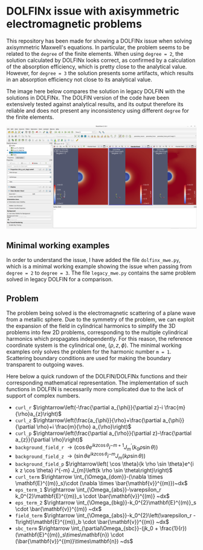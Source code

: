 # DOLFINx issue with axisymmetric electromagnetic problems

This repository has been made for showing a DOLFINx issue when solving
axisymmetric Maxwell's equations. In particular, the problem seems to be related
to the `degree` of the finite elements. When using `degree = 2`, the solution
calculated by DOLFINx looks correct, as confirmed by a calculation of the
absorption efficiency, which is pretty close to the analytical value. However,
for `degree = 3` the solution presents some artifacts, which results in
an absorption efficiency not close to its analytical value.  

The image here below compares the solution in legacy DOLFIN with
the solutions in DOLFINx. The DOLFIN version of the code have been
extensively tested against analytical results, and its output therefore its
reliable and does not present any inconsistency using different `degree` for
the finite elements.

![image](comparison.png)

## Minimal working examples

In order to understand the issue, I have added the file `dolfinx_mwe.py`, which
is a minimal working example showing the issue when passing from `degree = 2` to
`degree = 3`. The file `legacy_mwe.py` contains the same problem solved in
legacy DOLFIN for a comparison.

## Problem

The problem being solved is the electromagnetic scattering of a plane wave
from a metallic sphere. Due to the symmetry of the problem,
we can exploit the expansion of the field in cylindrical harmonics to simplify
the 3D problems into few 2D problems, corresponding to the multiple cylindrical
harmonics which propagates independently. For this reason,
the reference coordinate system is the cylindrical one, $(\rho, z, \phi)$.
The minimal working examples only solves the problem for the harmonic number `m = 1`.
Scattering boundary conditions are used for making the boundary transparent to
outgoing waves.

Here below a quick rundown of the DOLFIN/DOLFINx functions and their corresponding
mathematical representation. The implementation of such functions in DOLFIN is
necessarily more complicated due to the lack of support of complex numbers.


- `curl_r` $\rightarrow\left(-\frac{\partial a_{\phi}}{\partial z}-i \frac{m}{\rho}a_{z}\right)$
- `curl_z` $\rightarrow\left(\frac{a_{\phi}}{\rho}+\frac{\partial a_{\phi}}{\partial \rho}+i \frac{m}{\rho} a_{\rho}\right)$
- `curl_p` $\rightarrow\left(\frac{\partial a_{\rho}}{\partial z}-\frac{\partial a_{z}}{\partial \rho}\right)$
- `background_field_r` $\rightarrow\left(\cos \theta e^{i k z \cos \theta} i^{-m+1} J_{m}^{\prime}\left(k_{0} \rho \sin\theta\right)\right)$
- `background_field_z` $\rightarrow\left( \sin \theta e^{i k z \cos \theta}i^{-m} J_{m}\left(k \rho \sin \theta\right)\right)$
- `background_field_p` $\rightarrow\left( \cos \theta}{k \rho \sin \theta}e^{i k z \cos \theta} i^{-m} J_{m}\left(k \rho \sin \theta\right)\right)$
- `curl_term` $\rightarrow \int_{\Omega_{dom}}-(\nabla \times \mathbf{E}^{(m)}_s)\cdot (\nabla \times \bar{\mathbf{v}}^{(m)})~dx$
- `eps_term_1` $\rightarrow \int_{\Omega_{abs}}-\varepsilon_r k_0^{2}\mathbf{E}^{(m)}_s \cdot \bar{\mathbf{v}}^{(m)} ~dx$ 
- `eps_term_2` $\rightarrow \int_{\Omega_{bkg}}-k_0^{2}\mathbf{E}^{(m)}_s \cdot \bar{\mathbf{v}}^{(m)} ~dx$
- `field_term` $\rightarrow \int_{\Omega_{abs}}-k_0^{2}\left(\varepsilon_r - 1\right)\mathbf{E}^{(m)}_b \cdot \bar{\mathbf{v}}^{(m)}  ~dx$
- `sbc_term` $\rightarrow \int_{\partial\Omega_{sbc}}-(jk_0 + \frac{1}{r})(\mathbf{E}^{(m)}_s\times\mathbf{n}) \cdot (\bar{\mathbf{v}}^{(m)}\times\mathbf{n}) ~ds$


